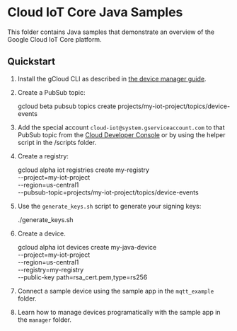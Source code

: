 # Cloud IoT Core Java Samples
This folder contains Java samples that demonstrate an overview of the
Google Cloud IoT Core platform.

## Quickstart

1. Install the gCloud CLI as described in [the device manager guide](https://cloud-dot-devsite.googleplex.com/iot/docs/device_manager_guide).
2. Create a PubSub topic:

    gcloud beta pubsub topics create projects/my-iot-project/topics/device-events

3. Add the special account `cloud-iot@system.gserviceaccount.com` to that
PubSub topic from the [Cloud Developer Console](https://console.cloud.google.com)
or by using the helper script in the /scripts folder.

4. Create a registry:

    gcloud alpha iot registries create my-registry \
        --project=my-iot-project \
        --region=us-central1 \
        --pubsub-topic=projects/my-iot-project/topics/device-events

5. Use the `generate_keys.sh` script to generate your signing keys:

    ./generate_keys.sh

6. Create a device.

    gcloud alpha iot devices create my-java-device \
        --project=my-iot-project \
        --region=us-central1 \
        --registry=my-registry \
        --public-key path=rsa_cert.pem,type=rs256

7. Connect a sample device using the sample app in the `mqtt_example` folder.
8. Learn how to manage devices programatically with the sample app in the
`manager` folder.

